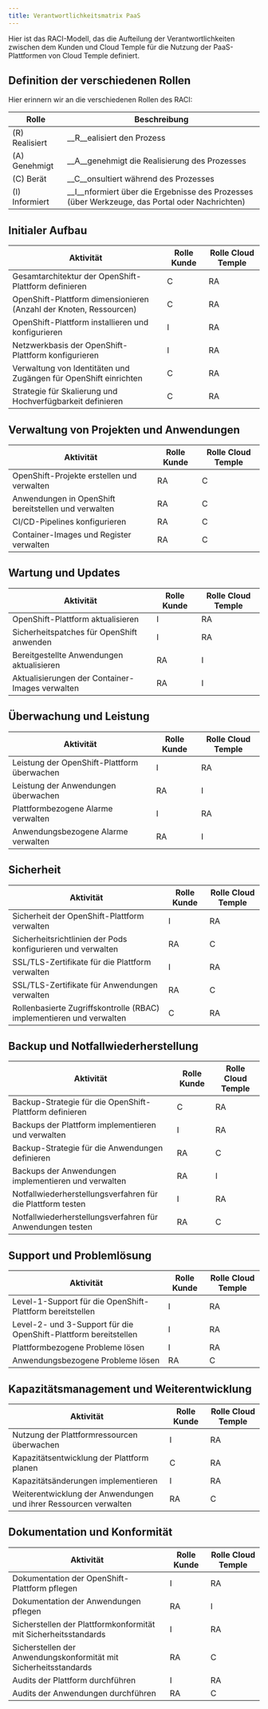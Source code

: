 ```yaml
---
title: Verantwortlichkeitsmatrix PaaS
---
```


Hier ist das RACI-Modell, das die Aufteilung der Verantwortlichkeiten zwischen dem Kunden und Cloud Temple für die Nutzung der PaaS-Plattformen von Cloud Temple definiert.

## Definition der verschiedenen Rollen

Hier erinnern wir an die verschiedenen Rollen des RACI:

| Rolle         | Beschreibung                                                                                                            |
| ------------  | ------------------------------------------------------------------------------------------------------                  |
| (R) Realisiert| __R__ealisiert den Prozess                                                                                              |
| (A) Genehmigt | __A__genehmigt die Realisierung des Prozesses                                                                           |
| (C) Berät     | __C__onsultiert während des Prozesses                                                                                   |
| (I) Informiert| __I__nformiert über die Ergebnisse des Prozesses (über Werkzeuge, das Portal oder Nachrichten)                          |


## Initialer Aufbau

| Aktivität                                                             | Rolle Kunde | Rolle Cloud Temple |
| --------------------------------------------------------------------  | ----------- | -----------------   |
| Gesamtarchitektur der OpenShift-Plattform definieren                  | C           | RA                  |
| OpenShift-Plattform dimensionieren (Anzahl der Knoten, Ressourcen)    | C           | RA                  |
| OpenShift-Plattform installieren und konfigurieren                    | I           | RA                  |
| Netzwerkbasis der OpenShift-Plattform konfigurieren                   | I           | RA                  |
| Verwaltung von Identitäten und Zugängen für OpenShift einrichten      | C           | RA                  |
| Strategie für Skalierung und Hochverfügbarkeit definieren             | C           | RA                  |

## Verwaltung von Projekten und Anwendungen

| Aktivität                                          | Rolle Kunde | Rolle Cloud Temple |
| -------------------------------------------------  | ----------- | -----------------   |
| OpenShift-Projekte erstellen und verwalten         | RA          | C                   |
| Anwendungen in OpenShift bereitstellen und verwalten| RA        | C                   |
| CI/CD-Pipelines konfigurieren                      | RA          | C                   |
| Container-Images und Register verwalten            | RA          | C                   |

## Wartung und Updates

| Aktivität                                         | Rolle Kunde | Rolle Cloud Temple |
| ------------------------------------------------  | ----------- | -----------------   |
| OpenShift-Plattform aktualisieren                 | I           | RA                  |
| Sicherheitspatches für OpenShift anwenden         | I           | RA                  |
| Bereitgestellte Anwendungen aktualisieren         | RA          | I                   |
| Aktualisierungen der Container-Images verwalten   | RA          | I                   |

## Überwachung und Leistung

| Aktivität                                             | Rolle Kunde | Rolle Cloud Temple |
| ----------------------------------------------------  | ----------- | -----------------   |
| Leistung der OpenShift-Plattform überwachen           | I           | RA                  |
| Leistung der Anwendungen überwachen                   | RA          | I                   |
| Plattformbezogene Alarme verwalten                    | I           | RA                  |
| Anwendungsbezogene Alarme verwalten                   | RA          | I                   |

## Sicherheit

| Aktivität                                                           | Rolle Kunde | Rolle Cloud Temple |
| ------------------------------------------------------------------  | ----------- | -----------------   |
| Sicherheit der OpenShift-Plattform verwalten                        | I           | RA                  |
| Sicherheitsrichtlinien der Pods konfigurieren und verwalten         | RA          | C                   |
| SSL/TLS-Zertifikate für die Plattform verwalten                     | I           | RA                  |
| SSL/TLS-Zertifikate für Anwendungen verwalten                       | RA          | C                   |
| Rollenbasierte Zugriffskontrolle (RBAC) implementieren und verwalten| C           | RA                  |

## Backup und Notfallwiederherstellung

| Aktivität                                                              | Rolle Kunde | Rolle Cloud Temple |
| ---------------------------------------------------------------------  | ----------- | -----------------   |
| Backup-Strategie für die OpenShift-Plattform definieren                | C           | RA                  |
| Backups der Plattform implementieren und verwalten                     | I           | RA                  |
| Backup-Strategie für die Anwendungen definieren                        | RA          | C                   |
| Backups der Anwendungen implementieren und verwalten                   | RA          | I                   |
| Notfallwiederherstellungsverfahren für die Plattform testen            | I           | RA                  |
| Notfallwiederherstellungsverfahren für Anwendungen testen              | RA          | C                   |

## Support und Problemlösung

| Aktivität                                                         | Rolle Kunde | Rolle Cloud Temple |
| ----------------------------------------------------------------  | ----------- | -----------------   |
| Level-1-Support für die OpenShift-Plattform bereitstellen         | I           | RA                  |
| Level-2- und 3-Support für die OpenShift-Plattform bereitstellen   | I           | RA                  |
| Plattformbezogene Probleme lösen                                  | I           | RA                  |
| Anwendungsbezogene Probleme lösen                                 | RA          | C                   |

## Kapazitätsmanagement und Weiterentwicklung

| Aktivität                                                 | Rolle Kunde | Rolle Cloud Temple |
| --------------------------------------------------------  | ----------- | -----------------   |
| Nutzung der Plattformressourcen überwachen                | I           | RA                  |
| Kapazitätsentwicklung der Plattform planen                | C           | RA                  |
| Kapazitätsänderungen implementieren                       | I           | RA                  |
| Weiterentwicklung der Anwendungen und ihrer Ressourcen verwalten| RA     | C                   |

## Dokumentation und Konformität

| Aktivität                                                      | Rolle Kunde | Rolle Cloud Temple |
| -------------------------------------------------------------  | ----------- | -----------------   |
| Dokumentation der OpenShift-Plattform pflegen                  | I           | RA                  |
| Dokumentation der Anwendungen pflegen                          | RA          | I                   |
| Sicherstellen der Plattformkonformität mit Sicherheitsstandards| I           | RA                  |
| Sicherstellen der Anwendungskonformität mit Sicherheitsstandards| RA         | C                   |
| Audits der Plattform durchführen                               | I           | RA                  |
| Audits der Anwendungen durchführen                             | RA          | C                   |